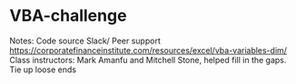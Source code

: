 # VBA-challenge

Notes:
Code source
Slack/ Peer support
https://corporatefinanceinstitute.com/resources/excel/vba-variables-dim/
Class instructors: Mark Amanfu and Mitchell Stone, helped fill in the gaps. Tie up loose ends
